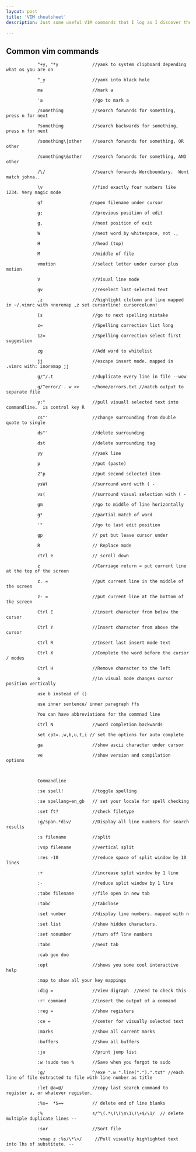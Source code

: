 ```yaml
---
layout: post
title: 'VIM cheatsheet'
description: Just some useful VIM commands that I log as I discover them.

---
```


Common vim commands
--------------------


				"+y, "*y             //yank to system clipboard depending what os you are on
				
				"_y                  //yank into black hole
				
				ma                   //mark a
				
				'a                   //go to mark a
				
				/something           //search forwards for something, press n for next
				
				?something           //search backwards for something, press n for next
				
				/something\|other    //search forwards for something, OR other
				
				/something\&other    //search forwards for something, AND other
				
				/\/                  //search forwards Wordboundary.  Wont match johna..
				
				\v                   //find exactly four numbers like 1234. Very magic mode
				
				gf                  //open filename under cursor
				
				g;                   //previous position of edit
				
				g,                   //next position of exit
				
				W                    //next word by whitespace, not .,
				
				H                    //head (top)
				
				M                    //middle of file
				
				vmotion              //select letter under cursor plus motion
				
				V                    //Visual line mode
				
				gv                   //reselect last selected text
				
				,z                   //highlight clolumn and line mapped in ~/.vimrc with nnoremap ,z set cursorline! cursorcolumn!
				
				[s                   //go to next spelling mistake
				
				z=                   //Spelling correction list long
				
				1z=                  //Spelling correction select first suggestion
				
				zg                   //Add word to whitelist
				
				jj                   //escape insert mode. mapped in .vimrc with: inoremap jj 
				
				g/^/.t               //duplicate every line in file --wow
				
				g/^error/ . w >>     ~/home/errors.txt //match output to separate file
				
				y:"                  //pull visuall selected text into commandline.  is control key R
				
				cs"'                 //change surrounding from double quote to single
				
				ds"'                 //delete surrounding
				
				dst                  //delete surrounding tag
				
				yy                   //yank line
				
				p                    //put (paste)
				
				2"p                  //put second selected item
				
				ysW(                 //surround word with ( -
				
				vs(                  //surround visual selection with ( -
				
				gm                   //go to middle of line horizontally
				
				g*                   //partial match of word
				
				'"                   //go to last edit position
				
				gp                   // put but leave cursor under 
				
				R                    // Replace mode 
				
				ctrl e               // scroll down
				
				z                    //Carriage return = put current line at the top of the screen
				
				z. =                 //put current line in the middle of the screen
				
				z- =                 //put current line at the bottom of the screen
				
				Ctrl E               //insert character from below the cursor
				
				Ctrl Y               //Insert character from above the cursor
				
				Ctrl R               //Insert last insert mode text 
				
				Ctrl X               //Complete the word before the cursor / modes
				
				Ctrl H               //Remove character to the left
				
				o                    //in visual mode changes cursor position vertically
				
				use b instead of ()
				
				use inner sentence/ inner paragraph ffs
				
				You can have abbreviations for the commnad line
				
				Ctrl N               //word completion backwards
				
				set cpt=.,w,b,u,t,i // set the options for auto complete
				
				ga                   //show ascii character under cursor
				
				ve                   //show version and compilation options
				
				
				
				Commandline
				
				:se spell!           //toggle spelling 
				
				:se spellang=en_gb   // set your locale for spell checking
				
				:set ft?             //check filetype
				
				:g/span.*div/        //Display all line numbers for search results
				
				:s filename          //split
				
				:vsp filename        //vertical split
				
				:res -10             //reduce space of split window by 10 lines
				
				:+                   //increase split window by 1 line
				
				:-                   //reduce split window by 1 line
				
				:tabe filename       //file open in new tab
				
				:tabc                //tabclose
				
				:set number          //display line numbers. mapped with n
				
				:set list            //show hidden characters.
				
				:set nonumber        //turn off line numbers
				
				:tabn                //next tab
				
				:cab goo doo
				
				:opt                 //shows you some cool interactive help
				
				:map to show all your key mappings
				
				:dig =               //view digraph  //need to check this
				
				:r! command          //insert the output of a command
				
				:reg =               //show registers
				
				:ce =                //center for visually selected text
				
				:marks               //show all current marks
				
				:buffers             //show all buffers
				
				:ju                  //print jump list
				
				:w !sudo tee %       //Save when you forgot to sudo
				
				:g/                  ^/exe ".w ".line(".").".txt" //each line of file extracted to file with line number as title
				
				:let @a=@/           //copy last search command to register a, or whatever register.
				
				:%s=  *$==           // delete end of line blanks
				
				:%                   s/^\(.*\)\(\n\1\)\+$/\1/  // delete multiple duplicate lines --
				
				:sor                 //Sort file
				
				:vmap z :%s/\*\>/     //Pull visually highlighted text into lhs of substitute. --
